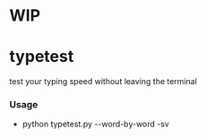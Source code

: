 # WIP

# typetest
test your typing speed without leaving the terminal

### Usage
-	python typetest.py --word-by-word -sv
